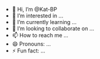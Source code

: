 - 👋 Hi, I’m @Kat-BP
- 👀 I’m interested in ...
- 🌱 I’m currently learning ...
- 💞️ I’m looking to collaborate on ...
- 📫 How to reach me ...
- 😄 Pronouns: ...
- ⚡ Fun fact: ...

<!---
Kat-BP/Kat-BP is a ✨ special ✨ repository because its `README.md` (this file) appears on your GitHub profile.
You can click the Preview link to take a look at your changes.
--->

